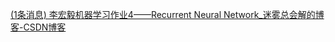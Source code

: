 [(1条消息) 李宏毅机器学习作业4——Recurrent Neural Network_迷雾总会解的博客-CSDN博客](https://blog.csdn.net/qq_44766883/article/details/111504137)